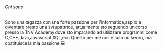 
<h6>Chi sono</h6>

Sono una ragazza con una forte passione per l'informatica,aspiro a diventare
presto una svilupattrice, attualmente sto seguendo un corso presso la TNV Academy
dove sto imparando ad utilizzare programmi come C,C++,Java,Javascript,SQL,ecc
Questo per me non è solo un lavoro, ma costituisce la mia passione 💻

